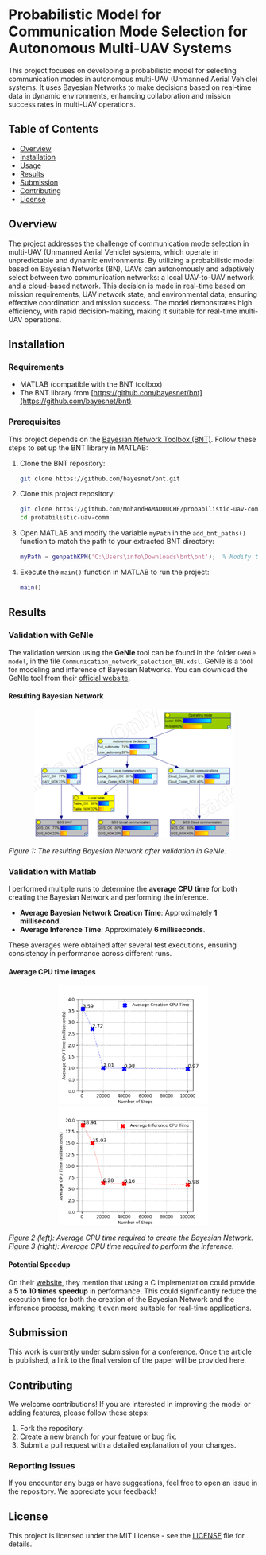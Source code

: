 # Probabilistic Model for Communication Mode Selection for Autonomous Multi-UAV Systems

This project focuses on developing a probabilistic model for selecting communication modes in autonomous multi-UAV (Unmanned Aerial Vehicle) systems. It uses Bayesian Networks to make decisions based on real-time data in dynamic environments, enhancing collaboration and mission success rates in multi-UAV operations.

## Table of Contents

- [Overview](#overview)
- [Installation](#installation)
- [Usage](#usage)
- [Results](#results)
- [Submission](#submission)
- [Contributing](#contributing)
- [License](#license)

## Overview

The project addresses the challenge of communication mode selection in multi-UAV (Unmanned Aerial Vehicle) systems, which operate in unpredictable and dynamic environments. By utilizing a probabilistic model based on Bayesian Networks (BN), UAVs can autonomously and adaptively select between two communication networks: a local UAV-to-UAV network and a cloud-based network. This decision is made in real-time based on mission requirements, UAV network state, and environmental data, ensuring effective coordination and mission success. The model demonstrates high efficiency, with rapid decision-making, making it suitable for real-time multi-UAV operations.

## Installation

### Requirements

- MATLAB (compatible with the BNT toolbox)
- The BNT library from [https://github.com/bayesnet/bnt](https://github.com/bayesnet/bnt)

### Prerequisites

This project depends on the [Bayesian Network Toolbox (BNT)](https://github.com/bayesnet/bnt). Follow these steps to set up the BNT library in MATLAB:

1. Clone the BNT repository:
    ```bash
    git clone https://github.com/bayesnet/bnt.git
    ```

2. Clone this project repository:
    ```bash
    git clone https://github.com/MohandHAMADOUCHE/probabilistic-uav-comm
    cd probabilistic-uav-comm
    ```

3. Open MATLAB and modify the variable `myPath` in the `add_bnt_paths()` function to match the path to your extracted BNT directory:

    ```matlab
    myPath = genpathKPM('C:\Users\info\Downloads\bnt\bnt');  % Modify this path as needed
    ```

4. Execute the `main()` function in MATLAB to run the project:

    ```matlab
    main()
    ```

## Results

### Validation with GeNIe

The validation version using the **GeNIe** tool can be found in the folder `GeNie model`, in the file `Communication_network_selection_BN.xdsl`. GeNIe is a tool for modeling and inference of Bayesian Networks. You can download the GeNIe tool from their [official website](https://www.bayesfusion.com/genie/).

#### Resulting Bayesian Network

<p align="center">
  <img src="./GeNie model/BN_picture.PNG" alt="Resulting Bayesian Network" width="400"/>
</p>


*Figure 1: The resulting Bayesian Network after validation in GeNIe.*

### Validation with Matlab

I performed multiple runs to determine the **average CPU time** for both creating the Bayesian Network and performing the inference.

- **Average Bayesian Network Creation Time**: Approximately **1 millisecond**.
- **Average Inference Time**: Approximately **6 milliseconds**.

These averages were obtained after several test executions, ensuring consistency in performance across different runs.

#### Average CPU time images

<p align="center">
  <img src="./Execution%20results/mini_avg_creation_cpu_seconds.png" alt="Average Creation CPU Time" width="300"/>
  <img src="./Execution%20results/mini_avg_inference_cpu_ms.png" alt="Average Inference CPU Time" width="300"/>
</p>

*Figure 2 (left): Average CPU time required to create the Bayesian Network.  
Figure 3 (right): Average CPU time required to perform the inference.*
#### Potential Speedup

On their [website](https://www.cs.ubc.ca/~murphyk/Software/BNT/usage_02nov13.html#installC), they mention that using a C implementation could provide a **5 to 10 times speedup** in performance. This could significantly reduce the execution time for both the creation of the Bayesian Network and the inference process, making it even more suitable for real-time applications.

## Submission

This work is currently under submission for a conference. Once the article is published, a link to the final version of the paper will be provided here.

<!--This work has been published. You can access the article [here](https://link-to-your-article.com). -->

## Contributing

We welcome contributions! If you are interested in improving the model or adding features, please follow these steps:

1. Fork the repository.
2. Create a new branch for your feature or bug fix.
3. Submit a pull request with a detailed explanation of your changes.

### Reporting Issues

If you encounter any bugs or have suggestions, feel free to open an issue in the repository. We appreciate your feedback!

## License

This project is licensed under the MIT License - see the [LICENSE](./LICENSE) file for details.
